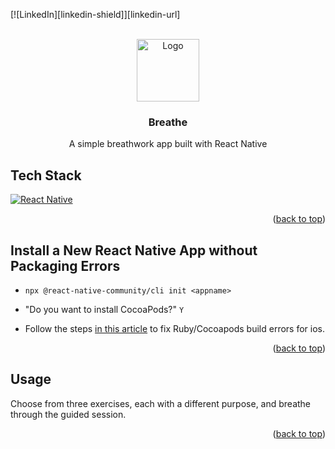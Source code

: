 <a id="readme-top"></a>

[![LinkedIn][linkedin-shield]][linkedin-url]



<!-- HEADER -->
<br />
<div align="center">
    <img src='https://content.presspage.com/uploads/2110/gettyimages-1124683106-963049.jpg?10000' alt="Logo" width="100">
    <h3 align="center">Breathe</h3>
    <p align="center">A simple breathwork app built with React Native</p>
</div>



<!-- TECH STACK -->
## Tech Stack

[![React Native][React.js]][ReactNative-url]

<p align="right">(<a href="#readme-top">back to top</a>)</p>



<!-- GETTING STARTED -->
<!-- ## Get Started

_Below is an example of how you can instruct your audience on installing and setting up your app. This template doesn't rely on any external dependencies or services._

1. Get a free API Key at [https://example.com](https://example.com)
2. Clone the repo
   ```sh
   git clone https://github.com/github_username/repo_name.git
   ```
3. Install NPM packages
   ```sh
   npm install
   ```
4. Enter your API in `config.js`
   ```js
   const API_KEY = 'ENTER YOUR API';
   ```
5. Change git remote url to avoid accidental pushes to base project
   ```sh
   git remote set-url origin github_username/repo_name
   git remote -v # confirm the changes
   ```

<p align="right">(<a href="#readme-top">back to top</a>)</p> -->


## Install a New React Native App without Packaging Errors

- ``` npx @react-native-community/cli init <appname> ```

- "Do you want to install CocoaPods?" ``` Y ```

- Follow the steps [in this article](https://retyui.medium.com/how-to-correctly-configure-cocoapods-for-a-react-native-app-in-2023-apple-arm-m1-m2-chips-7ad2fafe41ea) to fix Ruby/Cocoapods build errors for ios.  
  
<p align="right">(<a href="#readme-top">back to top</a>)</p>
  
  
<!-- USAGE -->
## Usage

Choose from three exercises, each with a different purpose, and breathe through the guided session.

<p align="right">(<a href="#readme-top">back to top</a>)</p>



<!-- MARKDOWN LINKS & IMAGES -->
<!-- https://www.markdownguide.org/basic-syntax/#reference-style-links -->
[React.js]: https://img.shields.io/badge/React-20232A?style=for-the-badge&logo=react&logoColor=61DAFB
[ReactNative-url]: https://reactnative.dev/